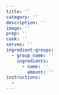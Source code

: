 ```yaml
---
title: ''
category: ''
description: ''
image: ''
prep: ''
cook: ''
serves: ''
ingredient-groups:
  - group_name: ''
    ingredients:
      - name: ''
        amount: ''
instructions:
  -
---
```


